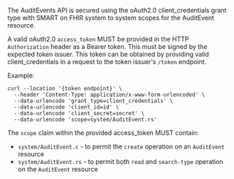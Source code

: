The AuditEvents API is secured using the oAuth2.0 client_credentials grant type with SMART on FHIR system to system scopes for the AuditEvent resource.

A valid oAuth2.0 `access_token` MUST be provided in the HTTP `Authorization` header as a Bearer token. This must be signed by the expected token issuer. This token can be obtained by providing valid client_credentials in a request to the token issuer's `/token` endpoint.

Example:

```
curl --location '{token endpoint}' \
  --header 'Content-Type: application/x-www-form-urlencoded' \
  --data-urlencode 'grant_type=client_credentials' \
  --data-urlencode 'client_id=id' \
  --data-urlencode 'client_secret=secret' \
  --data-urlencode 'scope=system/AuditEvent.rs'
```

The `scope` claim within the provided access_token MUST contain:

- `system/AuditEvent.c` - to permit the `create` operation on an `AuditEvent` resource
- `system/AuditEvent.rs` - to permit both `read` and `search-type` operation on the `AuditEvent` resource
